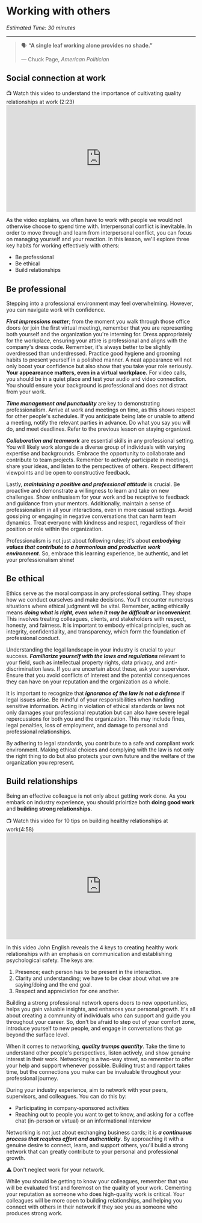 # Working with others

*Estimated Time: 30 minutes*

---

>  🗣 **“A single leaf working alone provides no shade.”**
>
>  — Chuck Page, _American Politician_

## Social connection at work

<aside> 
 📺 Watch this video to understand the importance of cultivating quality relationships at work (2:23)
 </aside>

 <div style="position: relative; padding-bottom: 56.25%; height: 0;">
  <iframe width="560" height="315" src="https://www.youtube.com/embed/kjLNpa--aX4" title="YouTube video player" frameborder="0" allow="accelerometer; autoplay; clipboard-write; encrypted-media; gyroscope; picture-in-picture; web-share" allowfullscreen style="position: absolute; top: 0; left: 0; width: 100%; height: 100%;"></iframe>
</div>
 
As the video explains, we often have to work with people we would not otherwise choose to spend time with. Interpersonal conflict is inevitable. In order to move through and learn from interpersonal conflict, you can focus on managing yourself and your reaction. In this lesson, we'll explore three key habits for working effectively with others: 

- Be professional
- Be ethical 
- Build relationships

## Be professional
Stepping into a professional environment may feel overwhelming. However, you can navigate work with confidence. 

**_First impressions matter_**; from the moment you walk through those office doors (or join the first virtual meeting), remember that you are representing both yourself and the organization you're interning for. Dress appropriately for the workplace, ensuring your attire is professional and aligns with the company's dress code. Remember, it's always better to be slightly overdressed than underdressed. Practice good hygiene and grooming habits to present yourself in a polished manner. A neat appearance will not only boost your confidence but also show that you take your role seriously. **Your appeareance matters, even in a virtual workplace.** For video calls, you should be in a quiet place and test your audio and video connection. You should ensure your background is professional and does not distract from your work. 

**_Time management and punctuality_** are key to demonstrating professionalism. Arrive at work and meetings on time, as this shows respect for other people's schedules. If you anticipate being late or unable to attend a meeting, notify the relevant parties in advance. Do what you say you will do, and meet deadlines. Refer to the previous lesson on staying organized.  

**_Collaboration and teamwork_** are essential skills in any professional setting. You will likely work alongside a diverse group of individuals with varying expertise and backgrounds. Embrace the opportunity to collaborate and contribute to team projects. Remember to actively participate in meetings, share your ideas, and listen to the perspectives of others. Respect different viewpoints and be open to constructive feedback.

Lastly, **_maintaining a positive and professional attitude_** is crucial. Be proactive and demonstrate a willingness to learn and take on new challenges. Show enthusiasm for your work and be receptive to feedback and guidance from your mentors. Additionally, maintain a sense of professionalism in all your interactions, even in more casual settings. Avoid gossiping or engaging in negative conversations that can harm team dynamics. Treat everyone with kindness and respect, regardless of their position or role within the organization. 

Professionalism is not just about following rules; it's about **_embodying values that contribute to a harmonious and productive work environment_**. So, embrace this learning experience, be authentic, and let your professionalism shine!

## Be ethical
Ethics serve as the moral compass in any professional setting. They shape how we conduct ourselves and make decisions. You'll encounter numerous situations where ethical judgment will be vital. Remember, acting ethically means **_doing what is right, even when it may be difficult or inconvenient_**. This involves treating colleagues, clients, and stakeholders with respect, honesty, and fairness. It is important to embody ethical principles, such as integrity, confidentiality, and transparency, which form the foundation of professional conduct. 

Understanding the legal landscape in your industry is  crucial to your success. **_Familiarize yourself with the laws and regulations_** relevant to your field, such as intellectual property rights, data privacy, and anti-discrimination laws. If you are uncertain about these, ask your supervisor. Ensure that you avoid conflicts of interest and the potential consequences they can have on your reputation and the organization as a whole.

It is important to recognize that **_ignorance of the law is not a defense_** if legal issues arise. Be mindful of your responsibilities when handling sensitive information. Acting in violation of ethical standards or laws not only damages your professional reputation but can also have severe legal repercussions for both you and the organization. This may include fines, legal penalties, loss of employment, and damage to personal and professional relationships.

By adhering to legal standards, you contribute to a safe and compliant work environment. Making ethical choices and complying with the law is not only the right thing to do but also protects your own future and the welfare of the organization you represent.

## Build relationships

Being an effective colleague is not only about getting work done. As you embark on industry experience, you should prioirtize both **doing good work** and **building strong relationships**. 


<aside>
 📺 Watch this video for 10 tips on building healthy relationships at work(4:58)
 </aside>

<div style="position: relative; padding-bottom: 56.25%; height: 0;">
  <iframe width="560" height="315" src="https://www.youtube.com/embed/2PTmPOY34dk" title="YouTube video player" frameborder="0" allow="accelerometer; autoplay; clipboard-write; encrypted-media; gyroscope; picture-in-picture; web-share" allowfullscreen style="position: absolute; top: 0; left: 0; width: 100%; height: 100%;"></iframe>
</div>

In this video John English reveals the 4 keys to creating healthy work relationships with an emphasis on communication and establishing psychological safety. The keys are:
1. Presence; each person has to be present in the interaction. 
2. Clarity and understanding; we have to be clear about what we are saying/doing and the end goal.
3. Respect and appreciation for one another.

Building a strong professional network opens doors to new opportunities, helps you gain valuable insights, and enhances your personal growth. It's all about creating a community of individuals who can support and guide you throughout your career. So, don't be afraid to step out of your comfort zone, introduce yourself to new people, and engage in conversations that go beyond the surface level.

When it comes to networking, **_quality trumps quantity_**. Take the time to understand other people's perspectives, listen actively, and show genuine interest in their work. Networking is a two-way street, so remember to offer your help and support whenever possible. Building trust and rapport takes time, but the connections you make can be invaluable throughout your professional journey.

During your industry experience, aim to network with your peers, supervisors, and colleagues. You can do this by:
 - Participating in company-sponsored activities
 - Reaching out to people you want to get to know, and asking for a coffee chat (in-person or virtual) or an informational interview 

Networking is not just about exchanging business cards; it is **_a continuous process that requires effort and authenticity_**. By approaching it with a genuine desire to connect, learn, and support others, you'll build a strong network that can greatly contribute to your personal and professional growth. 

<aside>
 ⚠️ Don't neglect work for your network. 
 </aside>

While you should be getting to know your colleagues, remember that you will be evaluated first and foremost on the quality of your work. Cementing your reputation as someone who does high-quality work is critical. Your colleagues will be more open to building relationships, and helping you connect with others in their network if they see you as someone who produces strong work. 

